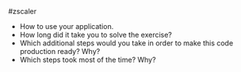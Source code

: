 #zscaler

* How to use your application.
* How long did it take you to solve the exercise?
* Which additional steps would you take in order to make this code production ready? Why?
* Which steps took most of the time? Why?

